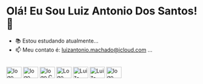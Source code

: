 # Olá! Eu Sou Luiz Antonio Dos Santos! 👋 #

- 📚 Estou estudando atualmente...
- 📫 Meu contato é: luizantonio.machado@icloud.com ...

<div style="display: inline_block"><br>
  
  <img align="center" alt="logo Dart" height="30" width="40" src="https://cdn.jsdelivr.net/gh/devicons/devicon@latest/icons/dart/dart-original-wordmark.svg"/>
  <img align="center" alt="logo Flutter" height="30" width="40" src="https://cdn.jsdelivr.net/gh/devicons/devicon@latest/icons/flutter/flutter-original.svg"/>
  <img align="center" alt="logo C sharp" height="30" width="40" src="https://cdn.jsdelivr.net/gh/devicons/devicon@latest/icons/csharp/csharp-original.svg"/>
  <img align="center" alt="Logo dot net" height="30" width="40" src="https://cdn.jsdelivr.net/gh/devicons/devicon@latest/icons/dotnetcore/dotnetcore-original.svg" />
  <img align="center" alt="Luiz- Mysql" height="30" width="40" src="https://cdn.jsdelivr.net/gh/devicons/devicon/icons/mysql/mysql-original-wordmark.svg" />
  <img align="center" alt="Luiz- mongo db" height="30" width="40" src="https://cdn.jsdelivr.net/gh/devicons/devicon/icons/mongodb/mongodb-original.svg" />
  <img align="center" alt="logo Flutter" height="30" width="40" src="https://cdn.jsdelivr.net/gh/devicons/devicon@latest/icons/azure/azure-original-wordmark.svg"/>
</div>
